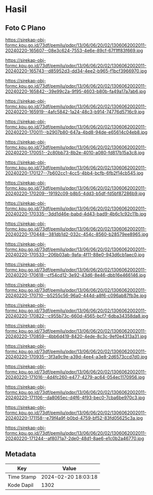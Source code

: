 # Hasil

## Foto C Plano

https://sirekap-obj-formc.kpu.go.id/73df/pemilu/pdpr/13/06/06/20/02/1306062002011-20240220-165607--08e3c624-7553-4e6e-89cf-67f1ff83f669.jpg

https://sirekap-obj-formc.kpu.go.id/73df/pemilu/pdpr/13/06/06/20/02/1306062002011-20240220-165743--d85952d3-dd34-4ee2-b965-f1bcf3966970.jpg

https://sirekap-obj-formc.kpu.go.id/73df/pemilu/pdpr/13/06/06/20/02/1306062002011-20240220-165842--39e99c2a-9f95-4603-b80b-fa49a17a7ab6.jpg

https://sirekap-obj-formc.kpu.go.id/73df/pemilu/pdpr/13/06/06/20/02/1306062002011-20240220-165919--4afc5842-1a24-48c3-b914-74776d5716c9.jpg

https://sirekap-obj-formc.kpu.go.id/73df/pemilu/pdpr/13/06/06/20/02/1306062002011-20240220-170011--b2907b80-647a-4bd8-94de-e65614c04eb8.jpg

https://sirekap-obj-formc.kpu.go.id/73df/pemilu/pdpr/13/06/06/20/02/1306062002011-20240220-170051--2c80bb73-8b2e-4010-a080-fd817b15a3c8.jpg

https://sirekap-obj-formc.kpu.go.id/73df/pemilu/pdpr/13/06/06/20/02/1306062002011-20240220-170127--7b602cc1-4cc5-4bb4-bcfb-6fb2f14cb545.jpg

https://sirekap-obj-formc.kpu.go.id/73df/pemilu/pdpr/13/06/06/20/02/1306062002011-20240220-170209--19192c09-b8b5-4dd3-b5df-fd5bf87286b9.jpg

https://sirekap-obj-formc.kpu.go.id/73df/pemilu/pdpr/13/06/06/20/02/1306062002011-20240220-170335--3dd1d46e-babd-4d43-bad9-4b6c1c92c11b.jpg

https://sirekap-obj-formc.kpu.go.id/73df/pemilu/pdpr/13/06/06/20/02/1306062002011-20240220-170448--381db1d2-032c-454c-8560-b28579ee8965.jpg

https://sirekap-obj-formc.kpu.go.id/73df/pemilu/pdpr/13/06/06/20/02/1306062002011-20240220-170533--206b03ab-9afa-4f11-88e0-943d6cb1aec0.jpg

https://sirekap-obj-formc.kpu.go.id/73df/pemilu/pdpr/13/06/06/20/02/1306062002011-20240220-170618--cf54cd12-3e92-43d6-8e46-dbb16e466146.jpg

https://sirekap-obj-formc.kpu.go.id/73df/pemilu/pdpr/13/06/06/20/02/1306062002011-20240220-170710--b5255c56-96a0-444d-a8f6-c096ab87fb3e.jpg

https://sirekap-obj-formc.kpu.go.id/73df/pemilu/pdpr/13/06/06/20/02/1306062002011-20240220-170822--c955b73c-660d-4565-bcf7-6dba34358da8.jpg

https://sirekap-obj-formc.kpu.go.id/73df/pemilu/pdpr/13/06/06/20/02/1306062002011-20240220-170859--4bb6d419-8420-4ede-8c3c-9ef0e4313a31.jpg

https://sirekap-obj-formc.kpu.go.id/73df/pemilu/pdpr/13/06/06/20/02/1306062002011-20240220-170935--3f3a9c9e-a39d-4ee4-a3e8-2d6573ccd7d0.jpg

https://sirekap-obj-formc.kpu.go.id/73df/pemilu/pdpr/13/06/06/20/02/1306062002011-20240220-171016--4d4fc260-e477-4279-ac64-054ec1170956.jpg

https://sirekap-obj-formc.kpu.go.id/73df/pemilu/pdpr/13/06/06/20/02/1306062002011-20240220-171106--da8065ec-d4f6-4f93-bec0-7cba6be970c3.jpg

https://sirekap-obj-formc.kpu.go.id/73df/pemilu/pdpr/13/06/06/20/02/1306062002011-20240220-171158--e79f4a9f-b0bd-4759-bf52-83fd05625c3a.jpg

https://sirekap-obj-formc.kpu.go.id/73df/pemilu/pdpr/13/06/06/20/02/1306062002011-20240220-171244--af8071a7-2de0-48d1-8ae6-e1c0b2a46770.jpg


## Metadata

| Key        | Value               |
| ---------- | ------------------- |
| Time Stamp | 2024-02-20 18:03:18 |
| Kode Dapil | 1302                |



